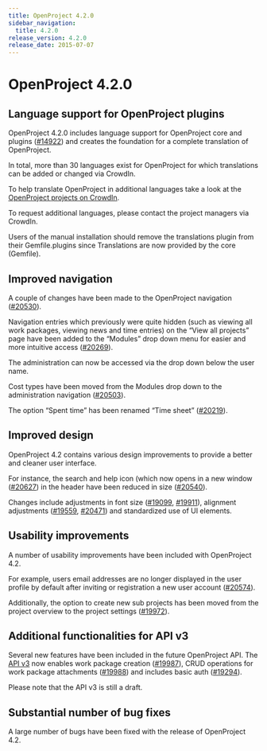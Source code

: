 ```yaml
---
title: OpenProject 4.2.0
sidebar_navigation:
  title: 4.2.0
release_version: 4.2.0
release_date: 2015-07-07
---
```


# OpenProject 4.2.0

## Language support for OpenProject plugins

OpenProject 4.2.0 includes language support for OpenProject core and
plugins
([#14922](https://community.openproject.org/work_packages/14922)) and
creates the foundation for a complete translation of OpenProject.

In total, more than 30 languages exist for OpenProject for which
translations can be added or changed via CrowdIn.

To help translate OpenProject in additional languages take a look at the
[OpenProject projects on CrowdIn](https://crowdin.com/projects/opf).

To request additional languages, please contact the project managers via
CrowdIn.

Users of the manual installation should remove the translations plugin
from their Gemfile.plugins since Translations are now provided by the
core (Gemfile).

## Improved navigation

A couple of changes have been made to the OpenProject navigation
([#20530](https://community.openproject.org/work_packages/20530)).

Navigation entries which previously were quite hidden (such as viewing
all work packages, viewing news and time entries) on the “View all
projects” page have been added to the “Modules” drop down menu for
easier and more intuitive access
([#20269](https://community.openproject.org/work_packages/20269)).

The administration can now be accessed via the drop down below the user
name.

Cost types have been moved from the Modules drop down to the
administration navigation
([#20503](https://community.openproject.org/work_packages/20503)).

The option “Spent time” has been renamed “Time sheet”
([#20219](https://community.openproject.org/work_packages/20219)).

## Improved design

OpenProject 4.2 contains various design improvements to provide a better
and cleaner user interface.

For instance, the search and help icon (which now opens in a new window
([#20627](https://community.openproject.org/work_packages/20627)) in
the header have been reduced in size
([#20540](https://community.openproject.org/work_packages/20540)).

Changes include adjustments in font size
([#19099](https://community.openproject.org/work_packages/19099),
[#19911](https://community.openproject.org/work_packages/19911)),
alignment adjustments
([#19559](https://community.openproject.org/work_packages/19559),
[#20471](https://community.openproject.org/work_packages/20471)) and
standardized use of UI elements.

## Usability improvements

A number of usability improvements have been included with OpenProject
4.2.

For example, users email addresses are no longer displayed in the user
profile by default after inviting or registration a new user account
([#20574](https://community.openproject.org/work_packages/20574)).

Additionally, the option to create new sub projects has been moved from
the project overview to the project settings
([#19972](https://community.openproject.org/work_packages/19972)).

## Additional functionalities for API v3

Several new features have been included in the future OpenProject API.
The [API v3](../../../api/) now enables
work package creation
([#19987](https://community.openproject.org/work_packages/19987)), CRUD
operations for work package attachments
([#19988](https://community.openproject.org/work_packages/19988)) and
includes basic auth
([#19294](https://community.openproject.org/work_packages/19294)).

Please note that the API v3 is still a draft.

## Substantial number of bug fixes

A large number of bugs have been fixed with the release of OpenProject
4.2.
